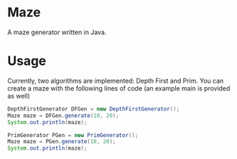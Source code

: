 # Maze

A maze generator written in Java.

Usage
=====

Currently, two algorithms are implemented: Depth First and Prim. You can create a maze with the following lines of code (an example main is provided as well)

```java
DepthFirstGenerator DFGen = new DepthFirstGenerator();
Maze maze = DFGen.generate(10, 20);
System.out.println(maze); 
```

```java
PrimGenerator PGen = new PrimGenerator();
Maze maze = PGen.generate(10, 20);
System.out.println(maze);
```